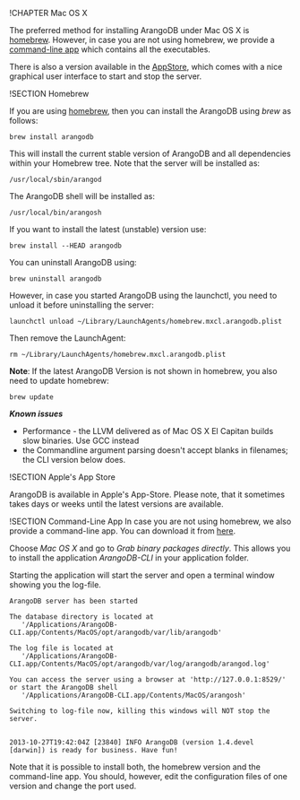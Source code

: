 !CHAPTER Mac OS X

The preferred method for installing ArangoDB under Mac OS X is
[homebrew](#homebrew). However, in case you are not using homebrew, we provide a [command-line
app](#command-line-app) which contains all the executables.

There is also a version available in the [AppStore](#apples-app-store), which comes with a nice
graphical user interface to start and stop the server. 

!SECTION Homebrew

If you are using [homebrew](http://brew.sh/),
then you can install the ArangoDB using *brew* as follows:

    brew install arangodb

This will install the current stable version of ArangoDB and all
dependencies within your Homebrew tree. Note that the server will be
installed as:

    /usr/local/sbin/arangod

The ArangoDB shell will be installed as:

    /usr/local/bin/arangosh

If you want to install the latest (unstable) version use:

    brew install --HEAD arangodb

You can uninstall ArangoDB using:

    brew uninstall arangodb

However, in case you started ArangoDB using the launchctl, you
need to unload it before uninstalling the server:

    launchctl unload ~/Library/LaunchAgents/homebrew.mxcl.arangodb.plist

Then remove the LaunchAgent:

    rm ~/Library/LaunchAgents/homebrew.mxcl.arangodb.plist

**Note**: If the latest ArangoDB Version is not shown in homebrew, you also need to update homebrew:

    brew update

***Known issues***

- Performance - the LLVM delivered as of Mac OS X El Capitan builds slow binaries. Use GCC instead
- the Commandline argument parsing doesn't accept blanks in filenames; the CLI version below does.

!SECTION Apple's App Store

ArangoDB is available in Apple's App-Store. Please note, that it sometimes takes 
days or weeks until the latest versions are available. 

!SECTION Command-Line App
In case you are not using homebrew, we also provide a command-line app. You can
download it from [here](https://www.arangodb.com/install).

Choose *Mac OS X* and go to *Grab binary packages directly*. This allows you to
install the application *ArangoDB-CLI* in your application folder.

Starting the application will start the server and open a terminal window
showing you the log-file.

    ArangoDB server has been started

    The database directory is located at
       '/Applications/ArangoDB-CLI.app/Contents/MacOS/opt/arangodb/var/lib/arangodb'

    The log file is located at
       '/Applications/ArangoDB-CLI.app/Contents/MacOS/opt/arangodb/var/log/arangodb/arangod.log'

    You can access the server using a browser at 'http://127.0.0.1:8529/'
    or start the ArangoDB shell
       '/Applications/ArangoDB-CLI.app/Contents/MacOS/arangosh'

    Switching to log-file now, killing this windows will NOT stop the server.


    2013-10-27T19:42:04Z [23840] INFO ArangoDB (version 1.4.devel [darwin]) is ready for business. Have fun!

Note that it is possible to install both, the homebrew version and the command-line
app. You should, however, edit the configuration files of one version and change
the port used.

